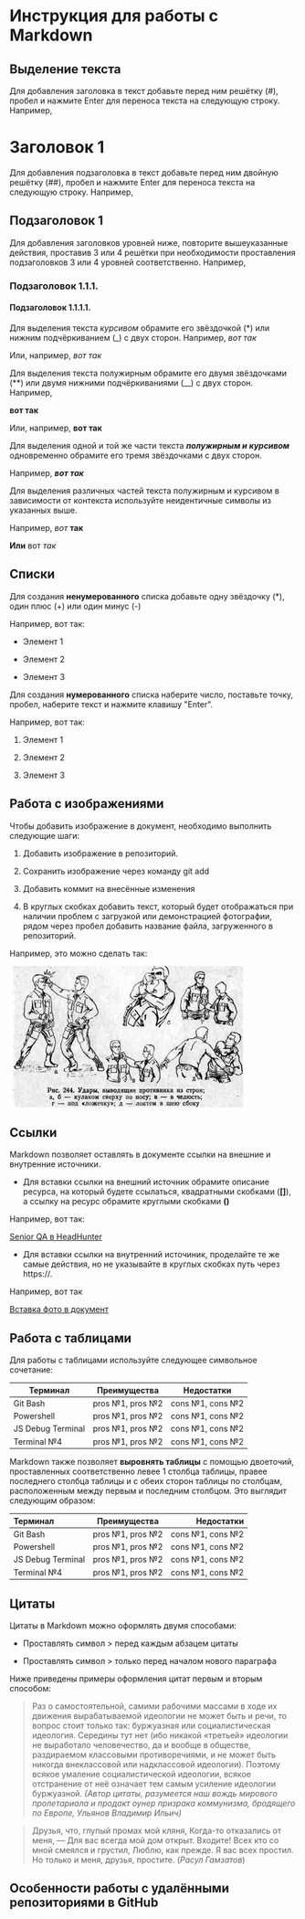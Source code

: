 # Инструкция для работы с Markdown

## Выделение текста

Для добавления заголовка в текст добавьте перед ним решётку (#), пробел и нажмите Enter для переноса текста на следующую строку.
 Например, 
# Заголовок 1

Для добавления подзаголовка в текст добавьте перед ним двойную решётку (##),  пробел и нажмите Enter для переноса текста на следующую строку.
 Например, 
 ## Подзаголовок 1

 Для добавления заголовков уровней ниже, повторите вышеуказанные действия, проставив 3 или 4 решётки при необходимости проставления подзаголовков 3 или 4 уровней соответственно. Например,
 ### Подзаголовок 1.1.1.
 #### Подзаголовок 1.1.1.1.

 Для выделения текста *курсивом* обрамите его звёздочкой (*) или нижним подчёркиванием (_) с двух сторон. 
 Например, *вот так*

 Или, например, _вот так_

 Для выделения текста полужирным обрамите его двумя звёздочками (**) или двумя нижними подчёркиваниями (__) с двух сторон. Например, 

**вот так**

Или, например, __вот так__

Для выделения одной и той же части текста ***полужирным и курсивом*** одновременно обрамите его тремя звёздочками с двух сторон. 

Например, ***вот так***

Для выделения различных частей текста полужирным и курсивом в зависимости от контекста используйте неидентичные символы из указанных выше.

Например, *вот* __так__

**Или** вот *так*

## Списки

Для создания **ненумерованного** списка добавьте одну звёздочку (*), один плюс (+) или один минус (-)

Например, вот так:
* Элемент 1
- Элемент 2
+ Элемент 3

Для создания __нумерованного__ списка наберите число, поставьте точку, пробел, наберите текст и нажмите клавишу "Enter".

Например, вот так:

1. Элемент 1

2. Элемент 2

3. Элемент 3

## Работа с изображениями

Чтобы добавить изображение в документ, необходимо выполнить следующие шаги:

1. Добавить изображение в репозиторий.

2. Сохранить изображение через команду git add

3. Добавить коммит на внесённые изменения

4. В круглых скобках добавить текст, который будет отображаться при наличии проблем с загрузкой или демонстрацией фотографии, рядом через пробел добавить название файла, загруженного в репозиторий.

Например, это можно сделать так:

![.nginx 404 server error](fight.jpg)

## Ссылки

Markdown позволяет оставлять в документе ссылки на внешние и внутренние источники.

+ Для вставки ссылки на внешний источник обрамите описание ресурса, на который будете ссылаться, квадратными скобками (**[]**), а ссылку на ресурс обрамите круглыми скобками **()**

Например, вот так:

[Senior QA в HeadHunter](https://hh.ru/analytics_source/vacancy/54168093?from=vacancy_search_catalog&hhtmFrom=vacancy_search_catalog&query=senior+QA&requestId=1656693386083c14d1c1c771670511de&totalVacancies=510&position=0&source=vacancies)

+ Для вставки ссылки на внутренний источиник, проделайте те же самые действия, но не указывайте в круглых скобках путь через https://.

Например, вот так

[Вставка фото в документ](0486f47862f2e453821cdfc50c5f22e9b6bd0fd0)

## Работа с таблицами

Для работы с таблицами используйте следующее символьное сочетание:

|Терминал  |Преимущества |Недостатки|
|----------|-----------|------------|
|Git Bash | pros №1, pros №2 | cons №1, cons №2 |
|Powershell | pros №1, pros №2 | cons №1, cons №2|
|JS Debug Terminal | pros №1, pros №2 | cons №1, cons №2|
Terminal №4 | pros №1, pros №2 | cons №1, cons №2|

Markdown также позволяет **выровнять таблицы** с помощью двоеточий, проставленных соответственно левее 1 столбца таблицы, правее последнего столбца таблицы и с обеих сторон таблицы по столбцам, расположенным между первым и последним столбцом. Это выглядит следующим образом:

|Терминал  |Преимущества |Недостатки|
|:----------|:-----------:|------------:|
|Git Bash | pros №1, pros №2 | cons №1, cons №2 |
|Powershell | pros №1, pros №2 | cons №1, cons №2|
|JS Debug Terminal | pros №1, pros №2 | cons №1, cons №2|
Terminal №4 | pros №1, pros №2 | cons №1, cons №2|

## Цитаты

Цитаты в Markdown можно оформлять двумя способами:

+ Проставлять символ > перед каждым абзацем цитаты

+ Проставлять символ > только перед началом нового параграфа

Ниже приведены примеры оформления цитат первым и вторым способом:

> Раз о самостоятельной, самими рабочими массами в ходе их движения вырабатываемой идеологии не может быть и речи, то вопрос стоит только так: буржуазная или социалистическая идеология. Середины тут нет (ибо никакой «третьей» идеологии не выработало человечество, да и вообще в обществе, раздираемом классовыми противоречиями, и не может быть никогда внеклассовой или надклассовой идеологии). Поэтому всякое умаление социалистической идеологии, всякое отстранение от неё означает тем самым усиление идеологии буржуазной. 
*(Автор цитаты, разумеется наш вождь мирового пролетариала и продакт оунер призрака коммунизма, бродящего по Европе, Ульянов Владимир Ильич)*

>Друзья, что, глупый промах мой кляня,
>Когда-то отказались от меня, —
>Для вас всегда мой дом открыт. Входите!
>Всех кто со мной смеялся и грустил,
>Люблю, как прежде. Я вас всех простил.
>Но только и меня, друзья, простите.
>(*Расул Гамзатов*)

## Особенности работы с удалёнными репозиториями в GitHub